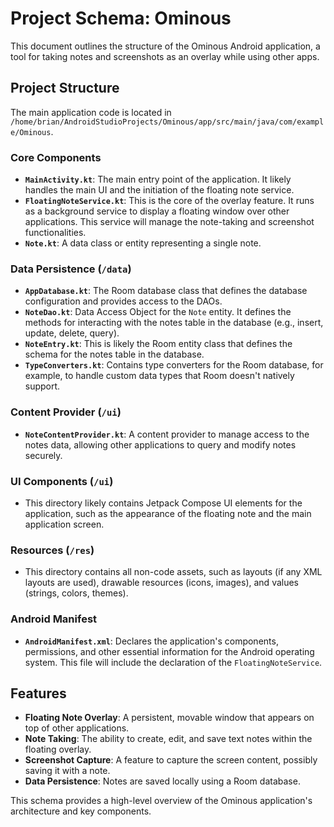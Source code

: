 # Project Schema: Ominous

This document outlines the structure of the Ominous Android application, a tool for taking notes and screenshots as an overlay while using other apps.

## Project Structure

The main application code is located in `/home/brian/AndroidStudioProjects/Ominous/app/src/main/java/com/example/Ominous`.

### Core Components

*   **`MainActivity.kt`**: The main entry point of the application. It likely handles the main UI and the initiation of the floating note service.
*   **`FloatingNoteService.kt`**: This is the core of the overlay feature. It runs as a background service to display a floating window over other applications. This service will manage the note-taking and screenshot functionalities.
*   **`Note.kt`**: A data class or entity representing a single note.

### Data Persistence (`/data`)

*   **`AppDatabase.kt`**: The Room database class that defines the database configuration and provides access to the DAOs.
*   **`NoteDao.kt`**: Data Access Object for the `Note` entity. It defines the methods for interacting with the notes table in the database (e.g., insert, update, delete, query).
*   **`NoteEntry.kt`**: This is likely the Room entity class that defines the schema for the notes table in the database.
*   **`TypeConverters.kt`**: Contains type converters for the Room database, for example, to handle custom data types that Room doesn't natively support.

### Content Provider (`/ui`)

*   **`NoteContentProvider.kt`**: A content provider to manage access to the notes data, allowing other applications to query and modify notes securely.

### UI Components (`/ui`)

*   This directory likely contains Jetpack Compose UI elements for the application, such as the appearance of the floating note and the main application screen.

### Resources (`/res`)

*   This directory contains all non-code assets, such as layouts (if any XML layouts are used), drawable resources (icons, images), and values (strings, colors, themes).

### Android Manifest

*   **`AndroidManifest.xml`**: Declares the application's components, permissions, and other essential information for the Android operating system. This file will include the declaration of the `FloatingNoteService`.

## Features

*   **Floating Note Overlay**: A persistent, movable window that appears on top of other applications.
*   **Note Taking**: The ability to create, edit, and save text notes within the floating overlay.
*   **Screenshot Capture**: A feature to capture the screen content, possibly saving it with a note.
*   **Data Persistence**: Notes are saved locally using a Room database.

This schema provides a high-level overview of the Ominous application's architecture and key components.
